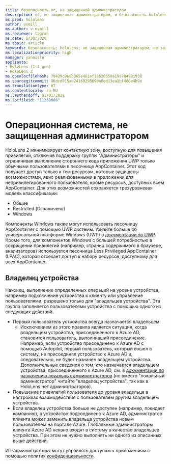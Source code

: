 ```yaml
---
title: безопасность ос, не защищенной администратором
description: ос, не защищенная администратором, и безопасность hololens
ms.prod: hololens
author: evmill
ms.author: v-evmill
ms.reviewer: tagran
ms.date: 6/30/2020
ms.topic: article
keywords: безопасность; hololens; не защищенная администратором; не защищенная администратором; операционная система; операционная система, не защищенная администратором; ос, защищенная администратором; ос, не защищенная администратором; hololens 2; безопасность hololens2; security, hololens, adminless, admin-less, operating system, admin-less operating system, admin os, admin-less os, hololens 2, hololens2 security,
ms.localizationpriority: high
manager: yannisle
appliesto:
- HoloLens (1st gen)
- HoloLens 2
ms.openlocfilehash: 79429c960b065e401ef18520350a199704981938
ms.sourcegitcommit: 96dcd015ad24169295690a8ed13ea1bf480e4b9e
ms.translationtype: HT
ms.contentlocale: ru-RU
ms.lasthandoff: 01/01/2021
ms.locfileid: "11253086"
---
```

# Операционная система, не защищенная администратором

HoloLens 2 минимизирует контактную зону, доступную для повышения привилегий, отключив поддержку группы "Администраторы" и ограничивая выполнение стороннего кода приложения UWP только обычными пользователями в песочнице AppContainer. Этот код получает доступ только к тем ресурсам, которые защищены возможностями, явно реализованными в приложении для непривилегированного пользователя, кроме ресурсов, доступных всем AppContainer.
Для этих возможностей сохраняется трехуровневая модель классификации:
  * Общие
  * Restricted (Ограничено)
  * Windows

Компоненты Windows также могут использовать песочницу AppContainer с помощью UWP системы. Узнайте больше об универсальной платформе Windows (UWP) в [документации по UWP](https://docs.microsoft.com/windows/uwp/). Кроме того, для компонентов Windows с большей потребностью в сокращении привилегий (например, страниц содержимого в браузере, анализаторов) используется песочница Less Privileged AppContainer (LPAC), которая отсекает доступ к набору ресурсов, доступному для всех AppContainer.

## Владелец устройства

Наконец, выполнение определенных операций на уровне устройства, например подключение устройства к клиенту или управление пользователями, разрешено только для "владельцев устройства". Эта группа заполняется пользователями устройства с помощью одного из следующих действий.
  * Первый пользователь устройства всегда назначается владельцем. 
    * Исключением из этого правила является ситуация, когда владельцем устройства, присоединенного к Azure AD, становится пользователь, выполнивший присоединение. Например, если устройство присоединено к Azure AD с помощью Autopilot, первый пользователь, который вошел в систему, не присоединял устройство к Azure AD и, следовательно, не будет назначен владельцем устройства. Дополнительные сведения о том, кто назначается владельцем устройства, присоединенного к Azure AD, см. в [документации по назначению локальных администраторов](https://docs.microsoft.com/azure/active-directory/devices/assign-local-admin) (но вместо "локальный администратор" читайте "владелец устройства", так как в HoloLens нет администраторов).
  * Повышение привилегий пользователя до уровня владельца в настройках взаимодействия с пользователем другим владельцем устройства.
  * Если владелец устройства больше не доступен (например, покидает компанию), а устройство подсоединено к Azure AD, администратор клиента может заменить владельца устройства новым пользователем на портале Azure.
Глобальные администраторы клиента Azure AD неявно входят в систему в качестве владельцев устройства. При этом не нужно выполнять ни одного из описанных выше действий. 

ИТ-администраторы могут управлять доступом к приложениям с помощью политик [конфиденциальности](https://docs.microsoft.com/windows/client-management/mdm/policy-csp-privacy). 
